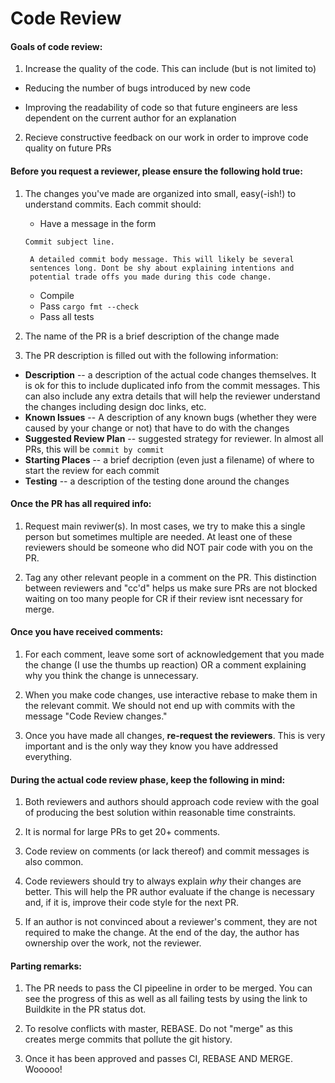 # Code Review

#### Goals of code review:

1. Increase the quality of the code. This can include (but is not limited to)
  * Reducing the number of bugs introduced by new code

  * Improving the readability of code so that future engineers are less dependent on the current author for an explanation

2. Recieve constructive feedback on our work in order to improve code quality on future PRs

#### Before you request a reviewer, please ensure the following hold true:

1. The changes you've made are organized into small, easy(-ish!) to understand commits. Each commit should:
   * Have a message in the form
   ~~~
   Commit subject line.

    A detailed commit body message. This will likely be several
    sentences long. Dont be shy about explaining intentions and
    potential trade offs you made during this code change.
   ~~~
   * Compile
   * Pass `cargo fmt --check`
   * Pass all tests

2. The name of the PR is a brief description of the change made

3. The PR description is filled out with the following information:
  * **Description** -- a description of the actual code changes themselves. It is ok for this to include duplicated info from the commit messages. This can also include any extra details that will help the reviewer understand the changes including design doc links, etc.
  * **Known Issues** -- A description of any known bugs (whether they were caused by your change or not) that have to do with the changes
  * **Suggested Review Plan** -- suggested strategy for reviewer. In almost all PRs, this will be `commit by commit`
  * **Starting Places** -- a brief decription (even just a filename) of where to start the review for each commit
  * **Testing** -- a description of the testing done around the changes

#### Once the PR has all required info:
1. Request main reviwer(s). In most cases, we try to make this a single person but sometimes multiple are needed. At least one of these reviewers should be someone who did NOT pair code with you on the PR.

2. Tag any other relevant people in a comment on the PR. This distinction between reviewers and "cc'd" helps us make sure PRs are not blocked waiting on too many people for CR if their review isnt necessary for merge.

#### Once you have received comments:
1. For each comment, leave some sort of acknowledgement that you made the change (I use the thumbs up reaction) OR a comment explaining why you think the change is unnecessary.

2. When you make code changes, use interactive rebase to make them in the relevant commit. We should not end up with commits with the message "Code Review changes."

3. Once you have made all changes, **re-request the reviewers**. This is very important and is the only way they know you have addressed everything.


#### During the actual code review phase, keep the following in mind:

1. Both reviewers and authors should approach code review with the goal of producing the best solution within reasonable time constraints.

2. It is normal for large PRs to get 20+ comments.

2. Code review on comments (or lack thereof) and commit messages is also common.

3. Code reviewers should try to always explain *why* their changes are better. This will help the PR author evaluate if the change is necessary and, if it is, improve their code style for the next PR.

4. If an author is not convinced about a reviewer's comment, they are not required to make the change. At the end of the day, the author has ownership over the work, not the reviewer.

#### Parting remarks:
1. The PR needs to pass the CI pipeeline in order to be merged. You can see the progress of this as well as all failing tests by using the link to Buildkite in the PR status dot.

2. To resolve conflicts with master, REBASE. Do not "merge" as this creates merge commits that pollute the git history.

2. Once it has been approved and passes CI, REBASE AND MERGE. Wooooo!
